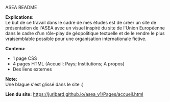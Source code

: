 ASEA README

**Explications:**   
Le but de ce travail dans le cadre de mes études est de créer un site de présentation de l'ASEA avec un visuel inspiré du site de l'Union Européenne dans le cadre d'un rôle-play de géopolitique textuelle et de le rendre le plus vraisemblable possible pour une organisation internationale fictive.

**Contenu:**
- 1 page CSS
- 4 pages HTML (Accueil; Pays; Institutions; A propos)
- Des liens externes

**Note:**   
Une blague s'est glissé dans le site :)

**Lien du site:**
https://juribard.github.io/asea_v1/Pages/accueil.html
